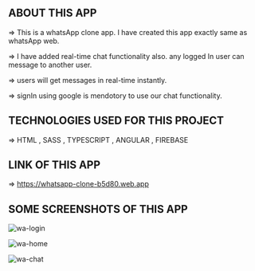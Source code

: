 ## ABOUT THIS APP

=> This is a whatsApp clone app. I have created this app exactly same as whatsApp web.

=> I have added real-time chat functionality also. any logged In user can message to another user.

=> users will get messages in real-time instantly.

=> signIn using google is mendotory to use our chat functionality.

## TECHNOLOGIES USED FOR THIS PROJECT

=> HTML , SASS , TYPESCRIPT , ANGULAR , FIREBASE

## LINK OF THIS APP

=> https://whatsapp-clone-b5d80.web.app

## SOME SCREENSHOTS OF THIS APP

![wa-login](https://user-images.githubusercontent.com/38484556/151649118-b1a17c26-4128-4cf5-9efb-2fcf0a29b980.png)


![wa-home](https://user-images.githubusercontent.com/38484556/151649182-5ae8b4ba-7f7c-45a4-8534-e094f45fc6d8.png)


![wa-chat](https://user-images.githubusercontent.com/38484556/151649186-9fd377c0-e333-43cc-9a38-731de7676cdd.png)
